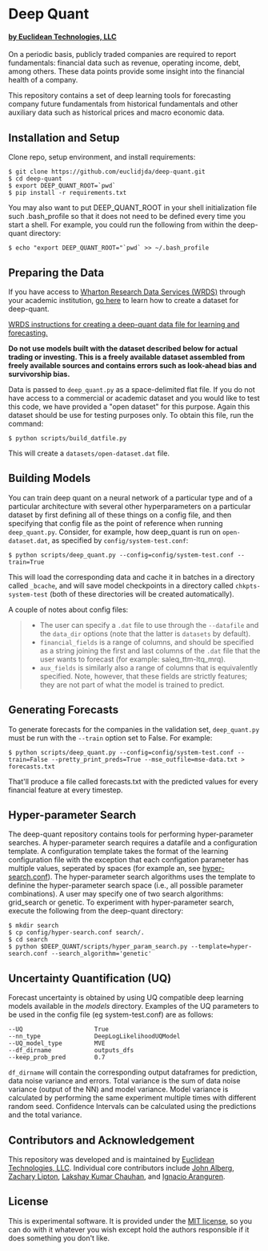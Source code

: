 # Deep Quant

#### [by Euclidean Technologies, LLC](http://www.euclidean.com)

On a periodic basis, publicly traded companies are required to report fundamentals: financial data such as revenue, operating income, debt, among others. These data points provide some insight into the financial health of a company.

This repository contains a set of deep learning tools for forecasting company future fundamentals from historical fundamentals and other auxiliary data such as historical prices and macro economic data.

## Installation and Setup

Clone repo, setup environment, and install requirements:

```shell 
$ git clone https://github.com/euclidjda/deep-quant.git
$ cd deep-quant
$ export DEEP_QUANT_ROOT=`pwd`
$ pip install -r requirements.txt
```

You may also want to put DEEP_QUANT_ROOT in your shell initialization file such .bash_profile so that it does not need to be defined every time you start a shell. For example, you could run the following from within the deep-quant directory:

```shell 
$ echo "export DEEP_QUANT_ROOT="`pwd` >> ~/.bash_profile
```

## Preparing the Data

If you have access to 
[Wharton Research Data Services (WRDS)](https://wrds-web.wharton.upenn.edu/wrds/) 
through your academic institution, 
[go here](https://github.com/euclidjda/deep-quant/tree/master/scripts/WRDS)
to learn how to create a dataset for deep-quant.  

[WRDS instructions for creating a deep-quant data file for learning and forecasting.](https://github.com/euclidjda/deep-quant/tree/master/scripts/WRDS)

**Do not use models built with the dataset described below for actual trading 
or investing.
This is a freely available dataset assembled from freely available sources and
contains errors such as look-ahead bias and survivorship bias.**

Data is passed to `deep_quant.py` as a space-delimited
flat file. If you do not have access to a commercial or academic dataset and you would
like to test this code, we have provided a "open dataset" for this purpose.
Again this dataset should be use for testing purposes only. To obtain this file,
run the command:

```shell
$ python scripts/build_datfile.py
```

This will create a `datasets/open-dataset.dat` file.

## Building Models
You can train deep quant on a neural network of a particular type and of a
particular architecture with several other hyperparameters on a particular
dataset by first defining all of these things on a config file, and then
specifying that config file as the point of reference when running
`deep_quant.py`. Consider, for example, how deep_quant is run on
`open-dataset.dat`, as specified by `config/system-test.conf`:

```shell
$ python scripts/deep_quant.py --config=config/system-test.conf --train=True
```

This will load the corresponding data and cache it in batches in a directory
called `_bcache`, and will save model checkpoints in a directory called
`chkpts-system-test` (both of these directories will be created automatically).

A couple of notes about config files:
> * The user can specify a `.dat` file to use through the `--datafile` and the
>   `data_dir` options (note that the latter is `datasets` by default).
> * `financial_fields` is a range of columns, and should be specified as a
>   string joining the first and last columns of the `.dat` file that the user
>   wants to forecast (for example: saleq_ttm-ltq_mrq).
> * `aux_fields` is similarly also a range of columns that is equivalently
>   specified. Note, however, that these fields are strictly features; they are
>   not part of what the model is trained to predict.

## Generating Forecasts
To generate forecasts for the companies in the validation set, `deep_quant.py`
must be run with the `--train` option set to False. For example:

```shell
$ python scripts/deep_quant.py --config=config/system-test.conf --train=False --pretty_print_preds=True --mse_outfile=mse-data.txt > forecasts.txt
```

That'll produce a file called forecasts.txt with the predicted values for every
financial feature at every timestep.

## Hyper-parameter Search

The deep-quant repository contains tools for performing hyper-parameter searches. A hyper-parameter search requires a datafile
and a configuration template. A configuration template takes the format of the learning configuration file with the
exception that each configation parameter has multiple values, seperated by spaces
(for example an, see [hyper-search.conf](https://github.com/euclidjda/deep-quant/blob/master/config/hyper-search.conf)). 
The hyper-parameter search algorithms
uses the template to definine the hyper-parameter search space (i.e., all possible parameter combinations). A user may specify
one of two search algorithms: grid_search or genetic. To experiment with hyper-parameter search, execute the following 
from the deep-quant directory:

```shell
$ mkdir search
$ cp config/hyper-search.conf search/.
$ cd search
$ python $DEEP_QUANT/scripts/hyper_param_search.py --template=hyper-search.conf --search_algorithm='genetic'
```

## Uncertainty Quantification (UQ)

Forecast uncertainty is obtained by using UQ compatible deep learning models available in the _models_ directory.
Examples of the UQ parameters to be used in the config file (eg system-test.conf) are as follows:
```
--UQ                    True
--nn_type               DeepLogLikelihoodUQModel
--UQ_model_type         MVE
--df_dirname            outputs_dfs
--keep_prob_pred        0.7
```
```df_dirname``` will contain the corresponding output dataframes for prediction, data noise variance and errors.
Total variance is the sum of data noise variance (output of the NN) and model variance. Model variance is 
calculated by performing the same experiment multiple times with different random seed. Confidence Intervals can 
be calculated using the predictions and the total variance.

## Contributors and Acknowledgement

This repository was developed and is maintained by [Euclidean Technologies, LLC](http://www.euclidean.com/). Individual core contributors include [John Alberg](https://github.com/euclidjda), [Zachary Lipton](https://github.com/zackchase), [Lakshay Kumar Chauhan](https://github.com/lakshaykc), and [Ignacio Aranguren](https://github.com/nachoaz). 

## License 

This is experimental software. It is provided under the [MIT license][mit], so you can do with it whatever you wish except hold the authors responsible if it does something you don't like.

[mit]: http://www.opensource.org/licenses/mit-license.php



